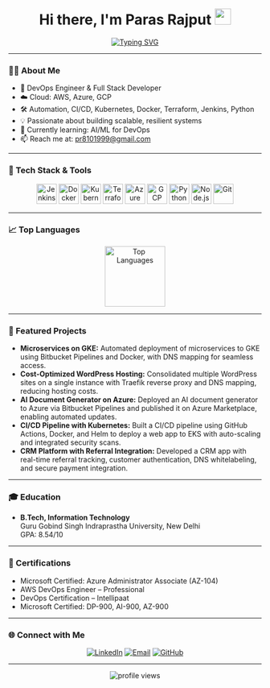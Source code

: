 <!-- Profile README for ParasRajput810 -->

<h1 align="center">Hi there, I'm Paras Rajput <img src="https://media.giphy.com/media/hvRJCLFzcasrR4ia7z/giphy.gif" width="32"></h1>

<p align="center">
  <a href="https://github.com/ParasRajput810"><img src="https://readme-typing-svg.demolab.com?font=Fira+Code&duration=2000&pause=1000&color=1A73E8&center=true&vCenter=true&width=435&lines=DevOps+Engineer;Cloud+Native+Enthusiast;Full+Stack+Developer;Open+Source+Contributor" alt="Typing SVG" /></a>
</p>

---

### 👨‍💻 About Me

- 🚀 DevOps Engineer & Full Stack Developer
- ☁️ Cloud: AWS, Azure, GCP
- 🛠️ Automation, CI/CD, Kubernetes, Docker, Terraform, Jenkins, Python
- 💡 Passionate about building scalable, resilient systems
- 🌱 Currently learning: AI/ML for DevOps
- 📫 Reach me at: [pr8101999@gmail.com](mailto:pr8101999@gmail.com)

---

### 🚀 Tech Stack & Tools

<p align="center">
  <img src="https://cdn.jsdelivr.net/gh/devicons/devicon/icons/jenkins/jenkins-original.svg" width="40" alt="Jenkins"/>
  <img src="https://cdn.jsdelivr.net/gh/devicons/devicon/icons/docker/docker-original.svg" width="40" alt="Docker"/>
  <img src="https://cdn.jsdelivr.net/gh/devicons/devicon/icons/kubernetes/kubernetes-plain.svg" width="40" alt="Kubernetes"/>
  <img src="https://cdn.jsdelivr.net/gh/devicons/devicon/icons/terraform/terraform-original.svg" width="40" alt="Terraform"/>
  
  <img src="https://cdn.jsdelivr.net/gh/devicons/devicon/icons/azure/azure-original.svg" width="40" alt="Azure"/>
  <img src="https://cdn.jsdelivr.net/gh/devicons/devicon/icons/googlecloud/googlecloud-original.svg" width="40" alt="GCP"/>
  <img src="https://cdn.jsdelivr.net/gh/devicons/devicon/icons/python/python-original.svg" width="40" alt="Python"/>
  <img src="https://cdn.jsdelivr.net/gh/devicons/devicon/icons/nodejs/nodejs-original.svg" width="40" alt="Node.js"/>
  <img src="https://cdn.jsdelivr.net/gh/devicons/devicon/icons/git/git-original.svg" width="40" alt="Git"/>
</p>

---


### 📈 Top Languages

<p align="center">
  <img src="https://github-readme-stats.vercel.app/api/top-langs/?username=ParasRajput810&layout=compact&theme=blueberry" alt="Top Languages" height="120">
</p>

---

### 🌟 Featured Projects

- **Microservices on GKE:** Automated deployment of microservices to GKE using Bitbucket Pipelines and Docker, with DNS mapping for seamless access.
- **Cost-Optimized WordPress Hosting:** Consolidated multiple WordPress sites on a single instance with Traefik reverse proxy and DNS mapping, reducing hosting costs.
- **AI Document Generator on Azure:** Deployed an AI document generator to Azure via Bitbucket Pipelines and published it on Azure Marketplace, enabling automated updates.
- **CI/CD Pipeline with Kubernetes:** Built a CI/CD pipeline using GitHub Actions, Docker, and Helm to deploy a web app to EKS with auto-scaling and integrated security scans.
- **CRM Platform with Referral Integration:** Developed a CRM app with real-time referral tracking, customer authentication, DNS whitelabeling, and secure payment integration.

---

### 🎓 Education

- **B.Tech, Information Technology**  
  Guru Gobind Singh Indraprastha University, New Delhi  
  GPA: 8.54/10

---

### 🏅 Certifications

- Microsoft Certified: Azure Administrator Associate (AZ-104)
- AWS DevOps Engineer – Professional
- DevOps Certification – Intellipaat
- Microsoft Certified: DP-900, AI-900, AZ-900

---

### 🌐 Connect with Me

<p align="center">
  <a href="https://www.linkedin.com/in/paras-rajput-a4295823b/"><img src="https://img.shields.io/badge/LinkedIn-blue?style=for-the-badge&logo=linkedin" alt="LinkedIn"></a>
  <a href="mailto:pr8101999@gmail.com"><img src="https://img.shields.io/badge/Email-D14836?style=for-the-badge&logo=gmail&logoColor=white" alt="Email"></a>
  <a href="https://github.com/ParasRajput810"><img src="https://img.shields.io/badge/GitHub-181717?style=for-the-badge&logo=github" alt="GitHub"></a>
</p>

---

<p align="center">
  <img src="https://komarev.com/ghpvc/?username=ParasRajput810&label=Profile%20views&color=0e75b6&style=flat" alt="profile views" />
</p>

<!--
**ParasRajput810/ParasRajput810** is a ✨ _special_ ✨ repository because its `README.md` (this file) appears on your GitHub profile.

Here are some ideas to get you started:

- 🔭 I’m currently working on ...
- 🌱 I’m currently learning ...
- 👯 I’m looking to collaborate on ...
- 🤔 I’m looking for help with ...
- 💬 Ask me about ...
- 📫 How to reach me: ...
- 😄 Pronouns: ...
- ⚡ Fun fact: ...
-->
